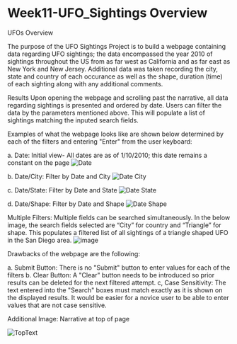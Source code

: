 # Week11-UFO_Sightings Overview

UFOs
Overview

The purpose of the UFO Sightings Project is to build a webpage containing data regarding UFO sightings; the data encompassed the year 2010 of sightings throughout the US from as far west as California and as far east as New York and New Jersey. Additional data was taken recording the city, state and country of each occurance as well as the shape, duration (time) of each sighting along with any additional comments. 

Results
Upon opening the webpage and scrolling past the narrative, all data regarding sightings is presented and ordered by date. Users can filter the data by the parameters mentioned above.  This will populate a list of sightings matching the inputed search fields.

Examples of what the webpage looks like are shown below determined by each of the filters and entering "Enter" from the user keyboard:

a. Date: Initial view- All dates are as of 1/10/2010; this date remains a constant on the page
![Date](https://user-images.githubusercontent.com/101996041/175121049-05e8809a-7e3f-41bd-a029-602d0ec91264.png)

b. Date/City: Filter by Date and City
![Date City](https://user-images.githubusercontent.com/101996041/175121098-6bd4ab79-d6b1-4da9-b2d5-f9c578210e64.png)

c. Date/State: Filter by Date and State
![Date State](https://user-images.githubusercontent.com/101996041/175121154-e3fdd14d-1d2b-436f-97b1-73179209290b.png)

d. Date/Shape: Filter by Date and Shape
![Date Shape](https://user-images.githubusercontent.com/101996041/175121199-83a63291-d20c-4894-a119-f8361bccf6d3.png)

Multiple Filters: Multiple fields can be searched simultaneously. In the below image, the search fields selected are “City” for country and “Triangle” for shape. This populates a filtered list of all sightings of a triangle shaped UFO in the San Diego area.
![image](https://user-images.githubusercontent.com/101996041/175121676-ee46ba81-8ec0-4e17-b358-1361061d6f86.png)



Drawbacks of the webpage are the following: 

a. Submit Button: There is no "Submit" button to enter values for each of the filters
b. Clear Button: A "Clear" button needs to be introduced so prior results can be deleted for the next filtered attempt. 
c, Case Sensitivity: The text entered into the "Search" boxes must match exactly as it is shown on the displayed results. It would be easier
for a novice user to be able to enter values that are not case sensitive.


Additional Image: Narrative at top of page

![TopText](https://user-images.githubusercontent.com/101996041/175121819-9b9a36e4-f934-4d7d-881a-d22eefa58818.png)












